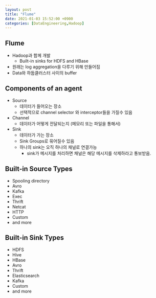 ```yaml
---
layout: post
title: "Flume"
date: 2021-01-03 15:52:00 +0900
categories: [DataEngineering,Hadoop]
---
```


## Flume

- Hadoop과 함께 개발
  - Built-in sinks for HDFS and HBase
- 원래는 log aggregation을 다루기 위해 만들어짐
- Data와 하둡클러스터 사이의 buffer

## Components of an agent

- Source
  - 데이터가 들어오는 장소
  - 선택적으로 channel selector 와 interceptor들을 가질수 있음
- Channel
  - 데이터가 어떻게 전달되는지 (메모리 또는 파일을 통해서)
- Sink
  - 데이터가 가는 장소
  - Sink Groups로 묶어질수 있음
  - 하나의 sink는 오직 하나의 채널로 연결가능
    - sink가 메시지를 처리하면 채널은 해당 메시지를 삭제하라고 통보받음.

## Built-in Source Types

- Spooling directory
- Avro
- Kafka
- Exec
- Thrift
- Netcat
- HTTP
- Custom
- and more

## Built-in Sink Types

- HDFS
- Hive
- HBase
- Avro
- Thrift
- Elasticsearch
- Kafka
- Custom
- and more